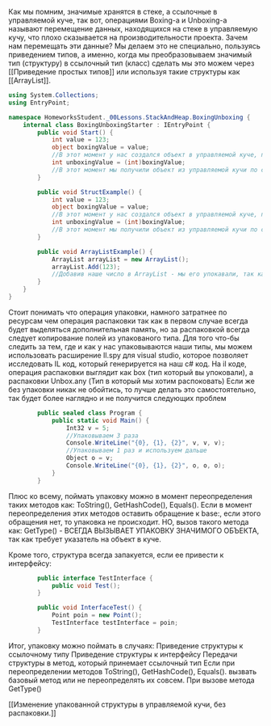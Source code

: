 Как мы помним, значимые хранятся в стеке, а ссылочные в управляемой куче, так вот, операциями Boxing-а и Unboxing-а называют перемещение данных, находящихся на стеке в управляемую кучу, что плохо сказывается на производительности проекта. 
Зачем нам перемещать эти данные? Мы делаем это не специально, пользуясь приведением типов, а именно, когда мы преобразовываем значимый тип (структуру) в ссылочный тип (класс) сделать мы это можем через [[Приведение простых типов]] или используя такие структуры как  [[ArrayList]].

```csharp
using System.Collections;
using EntryPoint;

namespace HomeworksStudent._00Lessons.StackAndHeap.BoxingUnboxing {
    internal class BoxingUnboxingStarter : IEntryPoint {
        public void Start() {
            int value = 123;
            object boxingValue = value;
            //В этот момент у нас создался объект в управляемой куче, под него выделилась память
            int unboxingValue = (int)boxingValue;
            //В этот момент мы получили объект из управляемой кучи по ссылке, и создали на его основе структуру типа int
        }

        public void StructExample() {
            int value = 123;
            object boxingValue = value;
            //В этот момент у нас создался объект в управляемой куче, под него выделилась память
            int unboxingValue = (int)boxingValue;
            //В этот момент мы получили объект из управляемой кучи по ссылке, и создали на его основе структуру типа int
        }

        public void ArrayListExample() {
            ArrayList arrayList = new ArrayList();
            arrayList.Add(123);
            //Добавив наше число в ArrayList - мы его упокавали, так как ArrayList - принимает в себя объекты типа object
        }
    }
}
```
Стоит понимать что операция упаковки, намного затратнее по ресурсам чем операция распаковки так как в первом случае всегда будет выделяться дополнительная память, но за распаковкой всегда следует копирование полей из упакованого типа.
Для того что-бы следить за тем, где и как у нас упаковываются наши типы, мы можем использовать расширение Il.spy для visual studio, которое позволяет исследовать IL код, который генерируется на наш c# код.
На il коде, операция распаковки выглядит как box (тип который вы упоковали), а распаковки Unbox.any (Тип в который мы хотим распоковать)
Если же без упаковки никак не обойтись, то лучше делать это самостоятельно, так будет более наглядно и не получится следующих проблем

```csharp
        public sealed class Program {
            public static void Main() {
                Int32 v = 5;
                //Упаковываем 3 раза
                Console.WriteLine("{0}, {1}, {2}", v, v, v);
                //Упаковываем 1 раз и используем дальше
                Object o = v;
                Console.WriteLine("{0}, {1}, {2}", o, o, o);
            }
        }
```

Плюс ко всему, поймать упаковку можно в момент переопределения таких методов как:
ToString(), GetHashCode(), Equals().
Если в момент переопределения этих методов оставить обращение к base:, если этого обращения нет, то упаковка не происходит. НО, вызов такого метода как:
GetType() - ВСЕГДА ВЫЗЫВАЕТ УПАКОВКУ ЗНАЧИМОГО ОБЪЕКТА, так как требует указатель на объект в куче.

Кроме того, структура всегда запакуется, если ее привести к интерфейсу:
```csharp
        public interface TestInterface {
            public void Test();
        }

        public void InterfaceTest() {
            Point poin = new Point();
            TestInterface testInterface = poin;
        }
```

Итог, упаковку можно поймать в случаях:
Приведение структуры к ссылочному типу
Приведение структуры к интерфейсу
Передачи структуры в метод, который принемает ссылочный тип
Если при переопределении методов ToString(), GetHashCode(), Equals(). вызвать базовый метод или не переопределять их совсем.
При вызове метода GetType()

[[Изменение упакованной структуры в управляемой кучи, без распаковки.]]
